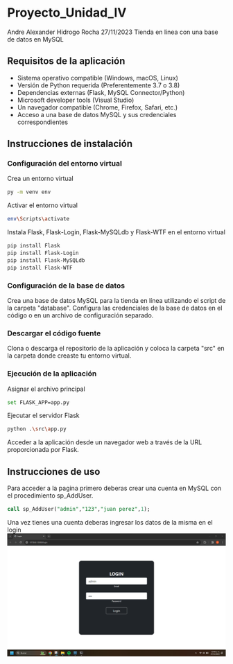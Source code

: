 # Proyecto_Unidad_IV
Andre Alexander Hidrogo Rocha 27/11/2023 Tienda en linea con una base de datos en MySQL

## Requisitos de la aplicación

* Sistema operativo compatible (Windows, macOS, Linux)
* Versión de Python requerida (Preferentemente 3.7 o 3.8)
* Dependencias externas (Flask, MySQL Connector/Python)
* Microsoft developer tools (Visual Studio)
* Un navegador compatible (Chrome, Firefox, Safari, etc.)
* Acceso a una base de datos MySQL y sus credenciales correspondientes

## Instrucciones de instalación

### Configuración del entorno virtual

Crea un entorno virtual
``` bash
py -m venv env
```

Activar el entorno virtual
``` bash
env\Scripts\activate
```

Instala Flask, Flask-Login, Flask-MySQLdb y Flask-WTF en el entorno virtual
``` bash
pip install Flask
pip install Flask-Login
pip install Flask-MySQLdb
pip install Flask-WTF
```

### Configuración de la base de datos

Crea una base de datos MySQL para la tienda en línea utilizando el script de la carpeta "database".
Configura las credenciales de la base de datos en el código o en un archivo de configuración separado.

### Descargar el código fuente

Clona o descarga el repositorio de la aplicación y coloca la carpeta "src" en la carpeta donde creaste tu entorno virtual.

### Ejecución de la aplicación

Asignar el archivo principal
``` bash
set FLASK_APP=app.py
```

Ejecutar el servidor Flask
``` bash
python .\src\app.py
```

Acceder a la aplicación desde un navegador web a través de la URL proporcionada por Flask.

## Instrucciones de uso

Para acceder a la pagina primero deberas crear una cuenta en MySQL con el procedimiento sp_AddUser.
``` sql
call sp_AddUser("admin","123","juan perez",1);
```

Una vez tienes una cuenta deberas ingresar los datos de la misma en el login
![Texto alternativo](https://github.com/andrehiro/Proyecto_Unidad_IV/blob/main/imagenes%20para%20el%20README/login.png?raw=true)
